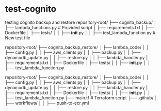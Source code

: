 # test-cognito
testing cognito backup and restore
repository-root/
├── cognito_backup/
│   ├── lambda_functions.py  # Provided script
│   ├── requirements.txt
│   ├── Dockerfile
│   ├── tests/
│   │   ├── __init__.py
│   │   ├── test_lambda_function.py  # New test file


repository-root/
├── cognito_backup_restore/
│   ├── lambda_code/
│   │   ├── config.py
│   │   ├── aws_clients.py
│   │   ├── backup.py
│   │   ├── dynamodb_update.py
│   │   ├── restore.py
│   │   ├── lambda_handler.py
│   ├── requirements.txt
│   ├── Dockerfile
│   ├── tests/
│   │   ├── __init__.py
│   │   ├── test_lambda_function.py


repository-root/
├── cognito_backup_restore/
│   ├── lambda_code/
│   │   ├── config.py
│   │   ├── aws_clients.py
│   │   ├── backup.py
│   │   ├── dynamodb_update.py
│   │   ├── restore.py
│   │   ├── lambda_handler.py
│   ├── requirements.txt
│   ├── Dockerfile
│   ├── tests/
│   │   ├── __init__.py
│   │   ├── test_lambda_function.py
├── main.tf  # Terraform script
├── .github/
│   ├── workflows/
│   │   ├── push-to-ecr.yml